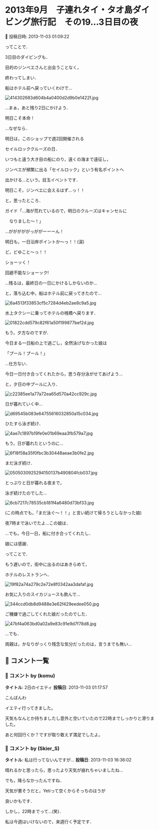 # 2013年9月　子連れタイ・タオ島ダイビング旅行記　その19…3日目の夜

📅 投稿日時: 2013-11-03 01:09:22

ってことで．





3日目のダイビングも．


目的のジンベエさんと出会うことなく，


終わってしまい．


船はホテル前へ戻っていくわけで…




![414302683d604b4a0400d2d9b0e1422f.jpg](images/414302683d604b4a0400d2d9b0e1422f.jpg)







…まぁ，あと残り2日にかけよう．


明日こそ本命！





…なぜなら．


明日は，このショップで週2回開催される


セイルロッククルーズの日．


いつもと違う大き目の船にのり，遠くの海まで遠征し，


ジンベエが頻繁に出る「セイルロック」という有名ポイントへ


出かける…という，目玉イベントです．


明日こそ，ジンベエに会えるはず…っ！！





と，思ったところ．





ガイド「…海が荒れているので，明日のクルーズはキャンセルに


　なりました～！」





…がががががっががーーーん！


明日も，一日沿岸ポイントか～っ！！(涙)


ど，どゆこと～っ！！





ショーッく！


回避不能なショーック!





…残るは，最終日の一日にかけるしかないのか…





と，落ち込む中，船はホテル前に戻ってきたので…




![6a4513f33853cf5c7284d4eb2ae8c9a5.jpg](images/6a4513f33853cf5c7284d4eb2ae8c9a5.jpg)




水上タクシーに乗ってホテルの桟橋へ戻ります．




![01822cdd579c82f61a50f199877bef2d.jpg](images/01822cdd579c82f61a50f199877bef2d.jpg)







もう，夕方なのですが．


今日まる一日船の上で過ごし，全然泳げなかった娘は


「プール！プール！」





…仕方ない．


今日一日付き合ってくれたから，思う存分泳がせてあげよう…


と，夕日の中プールに入り．




![c22385ee1a77a72ea65d570a42cc929c.jpg](images/c22385ee1a77a72ea65d570a42cc929c.jpg)




日が暮れていく中…




![d69545b083e64755616032850a15c034.jpg](images/d69545b083e64755616032850a15c034.jpg)




ひたすら泳ぎ続け．




![4ae7c1897b19fe0e01b69eaa3fb579a7.jpg](images/4ae7c1897b19fe0e01b69eaa3fb579a7.jpg)




もう，日が暮れたというのに…




![6f18f58a35f0fbc3b30448aeae3b0fe2.jpg](images/6f18f58a35f0fbc3b30448aeae3b0fe2.jpg)




まだ泳ぎ続け．




![0505030925294150137b490804fcb037.jpg](images/0505030925294150137b490804fcb037.jpg)




とっぷりと日が暮れる夜まで，


泳ぎ続けたのでした…




![6cb7217c78535cb181f4a6480d73bf33.jpg](images/6cb7217c78535cb181f4a6480d73bf33.jpg)




(この時点でも，「まだ泳ぐ～！！」と言い続けて帰ろうとしなかった娘)





夜7時まで泳いでたよ…この娘は．


…でも，今日一日，船に付き合ってくれたし．


娘には感謝．





ってことで．


もう遅いので，街中に出るのはあきらめて，


ホテルのレストランへ．




![19f82a74a279c2e72e8f0342aa3dafaf.jpg](images/19f82a74a279c2e72e8f0342aa3dafaf.jpg)




お気に入りのスイカジュースも飲んで…




![344ccd0db8d9488e3e62f429eedee050.jpg](images/344ccd0db8d9488e3e62f429eedee050.jpg)




ご機嫌で過ごしてくれた娘だったのでした．




![47bf4a063bd0a02a9e83c91e9d7f78d8.jpg](images/47bf4a063bd0a02a9e83c91e9d7f78d8.jpg)







…でも．


両親は，かなりがっくり残念な気分だったのは，言うまでも無い…

## 💬 コメント一覧

### 💬 コメント by (komu)
**タイトル**: 2日のイエティ
**投稿日**: 2013-11-03 01:17:57

こんばんわ

イエティ行ってきました。

天気もなんとか持ちましたし意外と空いていたので22時までしっかりと滑りました。

あと何回行くか？ですが取り敢えず満足でしたよ。

### 💬 コメント by (Skier_S)
**タイトル**: 私は行ってないんですが…
**投稿日**: 2013-11-03 16:36:02

晴れるかと思ったら，思ったより天気が崩れちゃいましたね…

でも，降らなかったんですね．

天気が悪そうだと，Yetiって空くからそっちのほうが

良いかもです．



しかし，22時までって…(笑)．

私は今週はいけないので，来週行く予定です．

